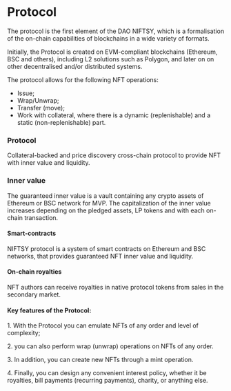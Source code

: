 # Protocol

The protocol is the first element of the DAO NIFTSY, which is a formalisation of the on-chain capabilities of blockchains in a wide variety of formats.

Initially, the Protocol is created on EVM-compliant blockchains (Ethereum, BSC and others), including L2 solutions such as Polygon, and later on on other decentralised and/or distributed systems.

The protocol allows for the following NFT operations:

* Issue;&#x20;
* Wrap/Unwrap;
* Transfer (move);
* Work with collateral, where there is a dynamic (replenishable) and a static (non-replenishable) part.&#x20;

### **Protocol**

Collateral-backed and price discovery cross-chain protocol to provide NFT with inner value and liquidity.&#x20;

### **Inner value**

The guaranteed inner value is a vault containing any crypto assets of Ethereum or BSC network for MVP. The capitalization of the inner value increases depending on the pledged assets, LP tokens and with each on-chain transaction.&#x20;

#### **Smart-contracts**

NIFTSY protocol is a system of smart contracts on Ethereum and BSC networks, that provides guaranteed NFT inner value and liquidity.&#x20;

#### **On-chain royalties**

NFT authors can receive royalties in native protocol tokens from sales in the secondary market.

#### Key features of the Protocol:&#x20;

1\. With the Protocol you can emulate NFTs of any order and level of complexity;&#x20;

2\. you can also perform wrap (unwrap) operations on NFTs of any order.&#x20;

3\. In addition, you can create new NFTs through a mint operation.&#x20;

4\. Finally, you can design any convenient interest policy, whether it be royalties, bill payments (recurring payments), charity, or anything else.
